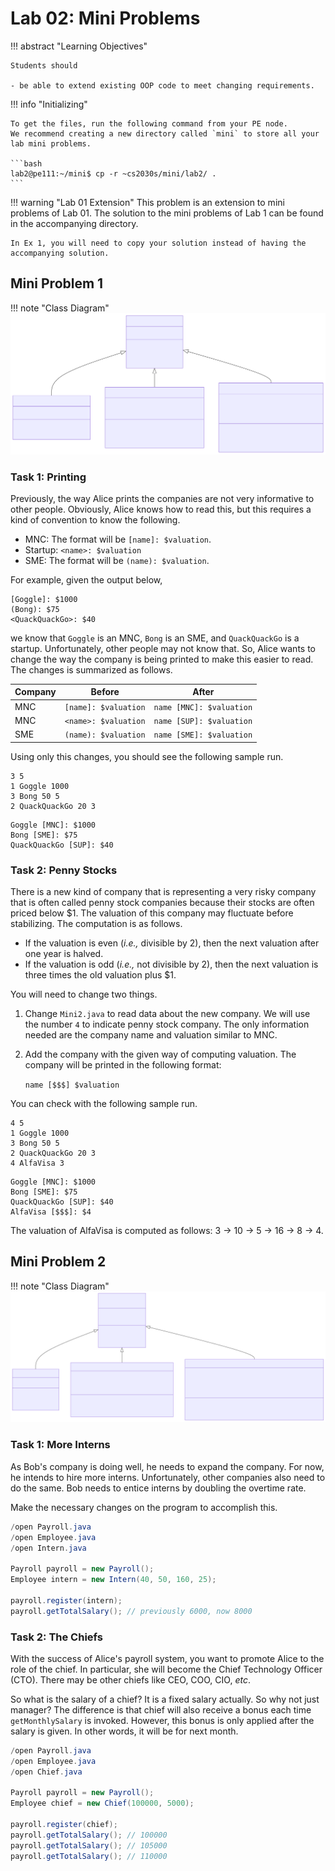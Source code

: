 # Lab 02: Mini Problems

!!! abstract "Learning Objectives"

    Students should
    
    - be able to extend existing OOP code to meet changing requirements.


!!! info "Initializing"

    To get the files, run the following command from your PE node.
    We recommend creating a new directory called `mini` to store all your lab mini problems.

    ```bash
    lab2@pe111:~/mini$ cp -r ~cs2030s/mini/lab2/ .
    ```

!!! warning "Lab 01 Extension"
    This problem is an extension to mini problems of Lab 01.  The solution to the mini problems of Lab 1 can be found in the accompanying directory.

    In Ex 1, you will need to copy your solution instead of having the accompanying solution.

## Mini Problem 1

!!! note "Class Diagram"
    ![Lab1Mini1](img/Lab1Mini1.svg)

### Task 1: Printing

Previously, the way Alice prints the companies are not very informative to other people.  Obviously, Alice knows how to read this, but this requires a kind of convention to know the following.

- MNC: The format will be `[name]: $valuation`.
- Startup: `<name>: $valuation`
- SME: The format will be `(name): $valuation`.

For example, given the output below,

```title="Mini1.1.out"
[Goggle]: $1000
(Bong): $75
<QuackQuackGo>: $40
```

we know that `Goggle` is an MNC, `Bong` is an SME, and `QuackQuackGo` is a startup.  Unfortunately, other people may not know that.  So, Alice wants to change the way the company is being printed to make this easier to read.  The changes is summarized as follows.

| Company | Before | After |
|---|---|---|
| MNC | `[name]: $valuation` | `name [MNC]: $valuation` |
| MNC | `<name>: $valuation` | `name [SUP]: $valuation` |
| SME | `(name): $valuation` | `name [SME]: $valuation` |

Using only this changes, you should see the following sample run.

```title="Mini2.1.in"
3 5
1 Goggle 1000
3 Bong 50 5
2 QuackQuackGo 20 3
```

```title="Mini2.1.out"
Goggle [MNC]: $1000
Bong [SME]: $75
QuackQuackGo [SUP]: $40
```

### Task 2: Penny Stocks

There is a new kind of company that is representing a very risky company that is often called penny stock companies because their stocks are often priced below $1.  The valuation of this company may fluctuate before stabilizing.  The computation is as follows.

- If the valuation is even (_i.e.,_ divisible by 2), then the next valuation after one year is halved.
- If the valuation is odd (_i.e.,_ not divisible by 2), then the next valuation is three times the old valuation plus $1.

You will need to change two things.

1. Change `Mini2.java` to read data about the new company.  We will use the number `4` to indicate penny stock company.  The only information needed are the company name and valuation similar to MNC.
2. Add the company with the given way of computing valuation.  The company will be printed in the following format:

    `name [$$$] $valuation`


You can check with the following sample run.

```title="Mini2.3.in"
4 5
1 Goggle 1000
3 Bong 50 5
2 QuackQuackGo 20 3
4 AlfaVisa 3
```

```title="Mini2.3.out"
Goggle [MNC]: $1000
Bong [SME]: $75
QuackQuackGo [SUP]: $40
AlfaVisa [$$$]: $4
```

The valuation of AlfaVisa is computed as follows: 3 $\rightarrow$ 10 $\rightarrow$ 5 $\rightarrow$ 16 $\rightarrow$ 8 $\rightarrow$ 4.




## Mini Problem 2

!!! note "Class Diagram"
    ![Lab1Mini1](img/Lab1Mini2.svg)
    
### Task 1: More Interns

As Bob's company is doing well, he needs to expand the company.  For now, he intends to hire more interns.  Unfortunately, other companies also need to do the same.  Bob needs to entice interns by doubling the overtime rate.

Make the necessary changes on the program to accomplish this.

```java title="Sample Run"
/open Payroll.java
/open Employee.java
/open Intern.java

Payroll payroll = new Payroll();
Employee intern = new Intern(40, 50, 160, 25);

payroll.register(intern);
payroll.getTotalSalary(); // previously 6000, now 8000
```


### Task 2: The Chiefs

With the success of Alice's payroll system, you want to promote Alice to the role of the chief.  In particular, she will become the Chief Technology Officer (CTO).  There may be other chiefs like CEO, COO, CIO, _etc_.

So what is the salary of a chief?  It is a fixed salary actually.  So why not just manager?  The difference is that chief will also receive a bonus each time `getMonthlySalary` is invoked.  However, this bonus is only applied after the salary is given.  In other words, it will be for next month.

```java title="Sample Run"
/open Payroll.java
/open Employee.java
/open Chief.java

Payroll payroll = new Payroll();
Employee chief = new Chief(100000, 5000);

payroll.register(chief);
payroll.getTotalSalary(); // 100000
payroll.getTotalSalary(); // 105000
payroll.getTotalSalary(); // 110000
```